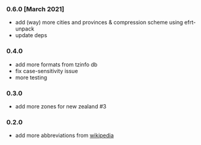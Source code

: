 ### 0.6.0 [March 2021]
- add (way) more cities and provinces & compression scheme using efrt-unpack
- update deps

### 0.4.0
- add more formats from tzinfo db
- fix case-sensitivity issue
- more testing

### 0.3.0
- add more zones for new zealand #3

### 0.2.0

- add more abbreviations from [wikipedia](https://En.wikipedia.org/Wiki/List_Of_Time_Zone_Abbreviations)
